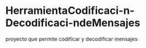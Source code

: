 # HerramientaCodificaci-n-Decodificaci-ndeMensajes
proyecto que permite codificar y decodificar mensajes

